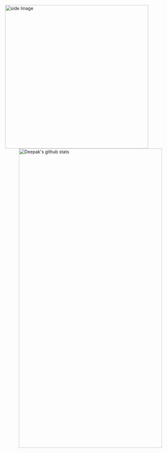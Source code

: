 
<p> <!-- GitHub README Stats -->
<img src="https://github.com/JoykishanSharma/JoykishanSharma/blob/master/life_balance.gif" alt="side Image" align="left" width="460" height="460" />
  <a href="https://gitstats.me/deepucodes">
    <img width="460" height="960" align="right" alt="Deepak's github stats" 
         src="https://github-readme-stats.vercel.app/api?username=deepucodes&show_icons=true&theme=algolia&count_private=true&include_all_commits=true" />
  </a>
 </p>
